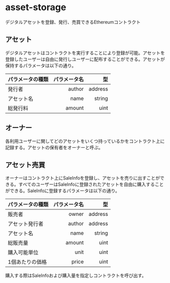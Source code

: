 asset-storage
===
デジタルアセットを登録、発行、売買できるEthereumコントラクト
## アセット
デジタルアセットはコントラクトを実行することにより登録が可能。アセットを登録したユーザーは自由に発行しユーザーに配布することができる。アセットが保持するパラメータは以下の通り。

| パラメータの種類 | パラメータ名 | 型 |
|:-----------|------------:|------------:|
| 発行者 | author | address |
| アセット名 | name | string |
| 総発行料 | amount | uint |

## オーナー
各利用ユーザーに関してどのアセットをいくつ持っているかをコントラクト上に記録する。アセットの保有者をオーナーと呼ぶ。

## アセット売買
オーナーはコントラクト上にSaleInfoを登録し、アセットを売りに出すことができる。すべてのユーザーはSaleInfoに登録されたアセットを自由に購入することができる。SaleInfoに登録するパラメータは以下の通り。

| パラメータの種類 | パラメータ名 | 型 |
|:-----------|------------:|------------:|
| 販売者 | owner | address |
| アセット発行者 | author | address |
| アセット名 | name | string |
| 総販売量 | amount | uint |
| 購入可能単位 | unit | uint |
| 1個あたりの価格 | price | uint |

購入する際はSaleInfoおよび購入量を指定しコントラクトを呼び出す。
